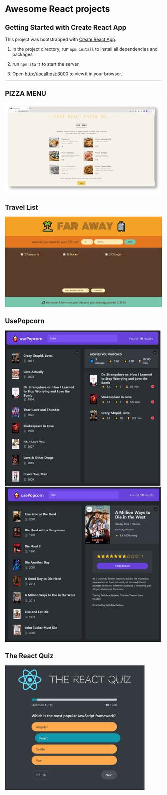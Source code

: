 # Awesome React projects

## Getting Started with Create React App

This project was bootstrapped with [Create React App](https://github.com/facebook/create-react-app).

1. In the project directory, run `npm install` to install all dependencies and packages

2. run `npm start` to start the server

3. Open [http://localhost:3000](http://localhost:3000) to view it in your browser.

---

## PIZZA MENU

<img src="images/pizza-menu.png">

## Travel List

<img src="images/travellist.png">

## UsePopcorn

<img src="images/usePopcorn1.png" height="500">

<img src="images/usePopcorn2.png" height="500">

## The React Quiz

<img src="images/reactquiz.png" height="400">
